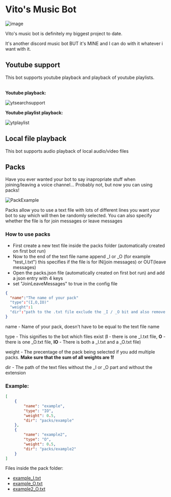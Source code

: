 # Vito's Music Bot
![image](https://user-images.githubusercontent.com/73427833/166977719-7c24f2a8-5cbe-40ee-b614-76a642f7e279.png)

Vito's music bot is definitely my biggest project to date.

It's another discord music bot BUT it's MINE and I can do with it whatever i want with it.

<h2>Youtube support</h2>
This bot supports youtube playback and playback of youtube playlists.
<br></br>

**Youtube playback:**

![ytsearchsupport](https://user-images.githubusercontent.com/73427833/170981276-9c2f858d-8733-4a15-8657-7495d8f7a8c2.png)

**Youtube playlist playback:**

![ytplaylist](https://user-images.githubusercontent.com/73427833/170981633-7055a6ff-6b02-457a-86b0-8ba872df2cc3.png)

<h2>Local file playback</h2>

This bot supports audio playback of local audio/video files

<h2>Packs</h2>

Have you ever wanted your bot to say inapropriate stuff when joining/leaving a voice channel... Probably not, but now you can using packs!

![PackExample](https://user-images.githubusercontent.com/73427833/170971361-c5270c14-6ce9-43e1-8cf4-c96e7f88660f.png)

Packs allow you to use a text file with lots of different lines you want your bot to say which will then be randomly selected. You can also specify whether the file is for join messages or leave messages

<h3>How to use packs</h3>

- First create a new text file inside the packs folder (automatically created on first bot run)
- Now to the end of the text file name append _I or _O (for example "test_I.txt") this specifies if the file is for IN(join messages) or OUT(leave messages)
- Open the packs.json file (automatically created on first bot run) and add a json entry with 4 keys
- set "JoinLeaveMessages" to true in the config file

```json
{
  "name":"The name of your pack"
  "type":"(I,O,IO)"
  "weight":1
  "dir":"path to the .txt file exclude the _I / _O bit and also remove the extension (.txt)"
}
```

name - Name of your pack, doesn't have to be equal to the text file name

type - This signifies to the bot which files exist (**I** - there is one <name>_I.txt file, **O** - there is one <name>_O.txt file, **IO** - There is both a <name>_I.txt and a <name>_O.txt file)

weight - The precentage of the pack being selected if you add multiple packs. **Make sure that the sum of all weights are 1!**
  
dir - The path of the text files without the _I or _O part and without the extension
  
<h3>Example:</h3>
  
```json
[
    {
        "name": "example",
        "type": "IO",
        "weight": 0.5,
        "dir": "packs/example"
    },
    {
        "name": "example2",
        "type": "O",
        "weight": 0.5,
        "dir": "packs/example2"
    }
]
```
Files inside the pack folder:
  
- [example_I.txt](https://github.com/Vito510/VMB/files/8797688/example_I.txt)
- [example_O.txt](https://github.com/Vito510/VMB/files/8797693/example_O.txt)
- [example2_O.txt](https://github.com/Vito510/VMB/files/8797694/example2_O.txt)

  

